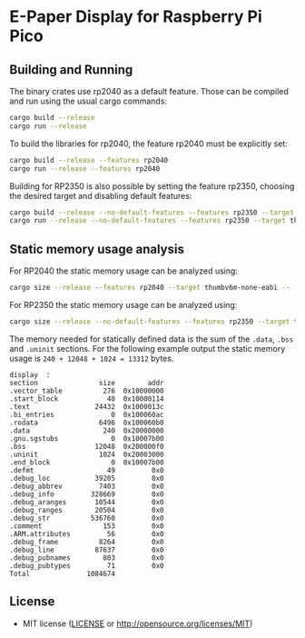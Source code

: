 # E-Paper Display for Raspberry Pi Pico

## Building and Running

The binary crates use rp2040 as a default feature. Those can be compiled and run using the usual cargo 
commands:

```sh
cargo build --release
cargo run --release
```

To build the libraries for rp2040, the feature rp2040 must be explicitly set:

```sh
cargo build --release --features rp2040
cargo run --release --features rp2040
```

Building for RP2350 is also possible by setting the feature rp2350, choosing the desired target and 
disabling default features:

```sh
cargo build --release --no-default-features --features rp2350 --target thumbv8m.main-none-eabihf
cargo run --release --no-default-features --features rp2350 --target thumbv8m.main-none-eabihf
```

## Static memory usage analysis

For RP2040 the static memory usage can be analyzed using:

```sh
cargo size --release --features rp2040 --target thumbv6m-none-eabi -- -A
```

For RP2350 the static memory usage can be analyzed using:

```sh
cargo size --release --no-default-features --features rp2350 --target thumbv8m.main-none-eabihf -- -A
```

The memory needed for statically defined data is the sum of the `.data`, `.bss` and `.uninit` sections.
For the following example output the static memory usage is `240 + 12048 + 1024 = 13312` bytes.

```
display  :
section               size        addr
.vector_table          276  0x10000000
.start_block            40  0x10000114
.text                24432  0x1000013c
.bi_entries              0  0x100060ac
.rodata               6496  0x100060b0
.data                  240  0x20000000
.gnu.sgstubs             0  0x10007b00
.bss                 12048  0x200000f0
.uninit               1024  0x20003000
.end_block               0  0x10007b00
.defmt                  49         0x0
.debug_loc           39205         0x0
.debug_abbrev         7403         0x0
.debug_info         328669         0x0
.debug_aranges       10544         0x0
.debug_ranges        20504         0x0
.debug_str          536760         0x0
.comment               153         0x0
.ARM.attributes         56         0x0
.debug_frame          8264         0x0
.debug_line          87637         0x0
.debug_pubnames        803         0x0
.debug_pubtypes         71         0x0
Total              1084674
```

## License

- MIT license
  ([LICENSE](LICENSE.txt) or http://opensource.org/licenses/MIT)

